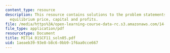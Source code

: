 ```yaml
---
content_type: resource
description: This resource contains solutions to the problem statements related to
  equilibrium price, capital and profits.
file: /media/https%3A/open-learning-course-data-rc.s3.amazonaws.com/14-01sc-principles-of-microeconomics-fall-2011/1aeaeb3993e8b8c60bb91f6aa0cce667_MIT14_01SCF11_soln05.pdf
file_type: application/pdf
resourcetype: Document
title: MIT14_01SCF11_soln05.pdf
uid: 1aeaeb39-93e8-b8c6-0bb9-1f6aa0cce667
---
```

